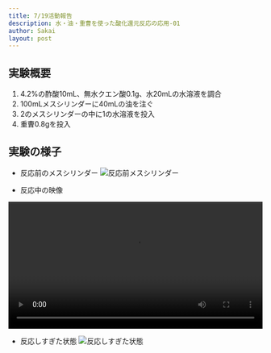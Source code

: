 ```yaml
---
title: 7/19活動報告
description: 水・油・重曹を使った酸化還元反応の応用-01
author: Sakai
layout: post
---
```

## 実験概要
1. 4.2%の酢酸10mL、無水クエン酸0.1g、水20mLの水溶液を調合
2. 100mLメスシリンダーに40mLの油を注ぐ
3. 2のメスシリンダーの中に1の水溶液を投入
4. 重曹0.8gを投入

## 実験の様子
- 反応前のメスシリンダー
![反応前メスシリンダー](https://jishukan-science-club.github.io/blog/media/CIMG0126.JPG)

- 反応中の映像
<video width="100%" height="auto" controls>
  <source src="https://jishukan-science-club.github.io/blog/media/CIMG0127.MOV">
</video>

- 反応しすぎた状態
![反応しすぎた状態](https://jishukan-science-club.github.io/blog/media/CIMG0132.JPG)
